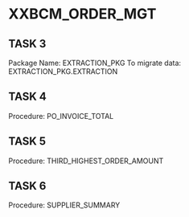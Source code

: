 # XXBCM_ORDER_MGT
TASK 3
----------------------------------------------------
Package Name: EXTRACTION_PKG
To migrate data: EXTRACTION_PKG.EXTRACTION


TASK 4
----------------------------------------------------
Procedure: PO_INVOICE_TOTAL


TASK 5	
----------------------------------------------------
Procedure: THIRD_HIGHEST_ORDER_AMOUNT


TASK 6
----------------------------------------------------
Procedure: SUPPLIER_SUMMARY
